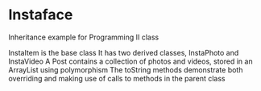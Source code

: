 # Instaface
 Inheritance example for Programming II class
 
 InstaItem is the base class
 It has two derived classes, InstaPhoto and InstaVideo
 A Post contains a collection of photos and videos, stored in an ArrayList using polymorphism
 The toString methods demonstrate both overriding and making use of calls to methods in the parent class
 